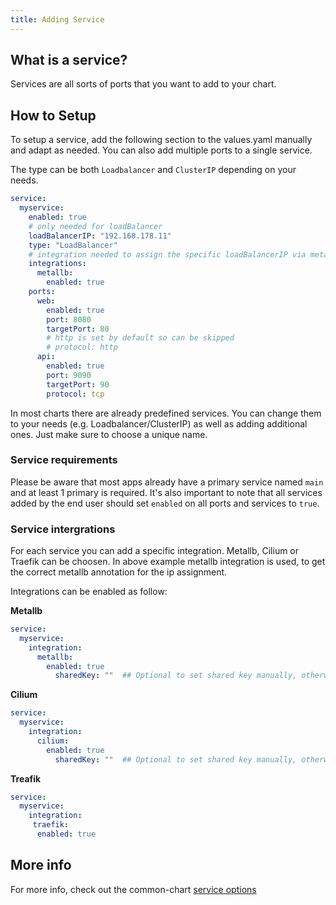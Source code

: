```yaml
---
title: Adding Service
---
```


## What is a service?

Services are all sorts of ports that you want to add to your chart.

## How to Setup

To setup a service, add the following section to the values.yaml manually and adapt as needed. You can also add multiple ports to a single service.

The type can be both `Loadbalancer` and `ClusterIP` depending on your needs.

```yaml
service:
  myservice:
    enabled: true
    # only needed for loadBalancer
    loadBalancerIP: "192.168.178.11"
    type: "LoadBalancer"
    # integration needed to assign the specific loadBalancerIP via metallb
    integrations:
      metallb:
        enabled: true
    ports:
      web:
        enabled: true
        port: 8080
        targetPort: 80
        # http is set by default so can be skipped
        # protocol: http
      api:
        enabled: true
        port: 9090
        targetPort: 90
        protocol: tcp
```

In most charts there are already predefined services. You can change them to your needs (e.g. Loadbalancer/ClusterIP) as well as adding additional ones. Just make sure to choose a unique name.

### Service requirements

Please be aware that most apps already have a primary service named `main` and at least 1 primary is required.
It's also important to note that all services added by the end user should set `enabled` on all ports and services to `true`.

### Service intergrations

For each service you can add a specific integration. Metallb, Cilium or Traefik can be choosen. 
In above example metallb integration is used, to get the correct metallb annotation for the ip assignment.

Integrations can be enabled as follow:

**Metallb**
```yaml
service:
  myservice:
    integration:
      metallb:
        enabled: true
          sharedKey: ""  ## Optional to set shared key manually, otherwise it is set to $namespace as standard
```    

**Cilium**
```yaml
service:
  myservice:
    integration:
      cilium:
        enabled: true  
          sharedKey: ""  ## Optional to set shared key manually, otherwise ignored (namespace sharing)
```

**Treafik**
```yaml
service:
  myservice:
    integration:
     traefik:
      enabled: true
```

## More info

For more info, check out the common-chart [service options](/common/service/)
